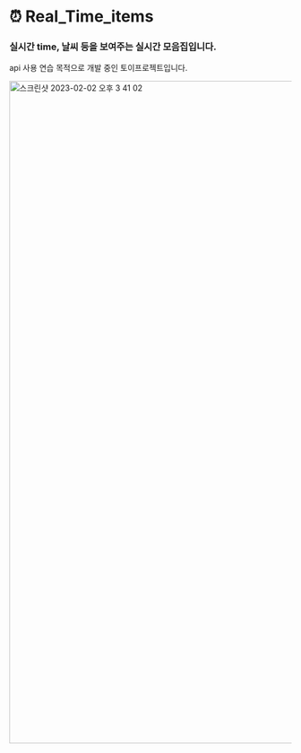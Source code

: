 # ⏰ Real_Time_items

### 실시간 time, 날씨 등을 보여주는 실시간 모음집입니다.
api 사용 연습 목적으로 개발 중인 토이프로젝트입니다.

<img width="1181" alt="스크린샷 2023-02-02 오후 3 41 02" src="https://user-images.githubusercontent.com/91872300/216250895-0125e348-9404-426a-9ba7-f6aecff6b257.png">

